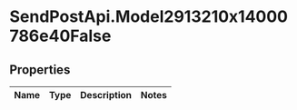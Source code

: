 # SendPostApi.Model2913210x14000786e40False

## Properties
Name | Type | Description | Notes
------------ | ------------- | ------------- | -------------


